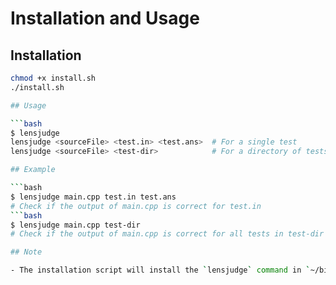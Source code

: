 # Installation and Usage

## Installation

```bash
chmod +x install.sh
./install.sh

## Usage

```bash
$ lensjudge
lensjudge <sourceFile> <test.in> <test.ans>  # For a single test
lensjudge <sourceFile> <test-dir>            # For a directory of tests

## Example

```bash
$ lensjudge main.cpp test.in test.ans
# Check if the output of main.cpp is correct for test.in
```bash
$ lensjudge main.cpp test-dir
# Check if the output of main.cpp is correct for all tests in test-dir

## Note

- The installation script will install the `lensjudge` command in `~/bin/` since the IUT computers does not have sudo right.